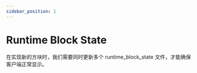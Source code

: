 ```yaml
---
sidebar_position: 1
---
```


# Runtime Block State

在实现新的方块时，我们需要同时更新多个 runtime_block_state 文件，才能确保客户端正常显示。

